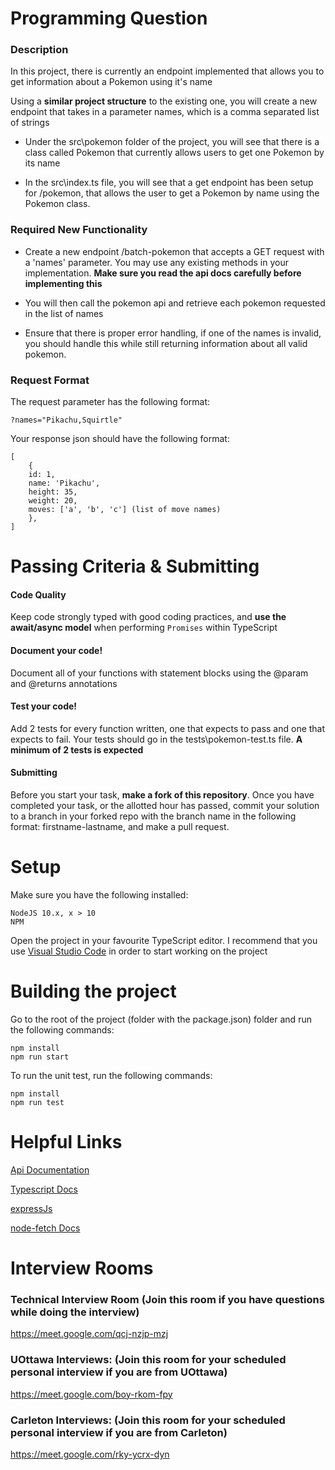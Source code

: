 # Programming Question
### Description
In this project, there is currently an endpoint implemented that allows you to get information about a Pokemon using it's name

Using a **similar project structure** to the existing one, you will create a new endpoint that takes in a parameter names, which is a comma separated list of strings

- Under the src\pokemon folder of the project, you will see that there is a class called Pokemon that currently allows users to get one Pokemon by its name

- In the src\index.ts file, you will see that a get endpoint has been setup for /pokemon, that allows the user to get a Pokemon by name using the Pokemon class.

### Required New Functionality

- Create a new endpoint /batch-pokemon that accepts a GET request with a 'names' parameter. You may use any existing methods in your implementation. **Make sure you read the api docs carefully before implementing this**

- You will then call the pokemon api and retrieve each pokemon requested in the list of names

- Ensure that there is proper error handling, if one of the names is invalid, you should handle this while still returning information about all valid pokemon.

### Request Format
The request parameter has the following format:
```
?names="Pikachu,Squirtle"
```

Your response json should have the following format: 
```
[
    {
    id: 1,
    name: 'Pikachu',
    height: 35,
    weight: 20,
    moves: ['a', 'b', 'c'] (list of move names)
    },
]

```

# Passing Criteria & Submitting

#### Code Quality
Keep code strongly typed with good coding practices, and **use the await/async model** when performing `Promises` within TypeScript
#### Document your code!
Document all of your functions with statement blocks using the @param and @returns annotations
#### Test your code!
Add 2 tests for every function written, one that expects to pass and one that expects to fail. Your tests should go in the tests\pokemon-test.ts file. **A minimum of 2 tests is expected**
#### Submitting
Before you start your task, **make a fork of this repository**. Once you have completed your task, or the allotted hour has passed, commit your solution to a branch in your forked repo with the branch name in the following format: firstname-lastname, and make a pull request. 

# Setup

Make sure you have the following installed:
```
NodeJS 10.x, x > 10
NPM
```
Open the project in your favourite TypeScript editor. I recommend that you use [Visual Studio Code](https://code.visualstudio.com/download) in order to start working on the project

# Building the project
Go to the root of the project (folder with the package.json) folder and run the following commands: 
```
npm install
npm run start
```

To run the unit test, run the following commands:
``` 
npm install
npm run test
```


# Helpful Links


[Api Documentation](https://pokeapi.co/docs/v2#pokemon)


[Typescript Docs](https://www.typescriptlang.org/docs/handbook/release-notes/typescript-3-7.html)

[expressJs](https://expressjs.com/en/4x/api.html)

[node-fetch Docs](https://www.npmjs.com/package/node-fetch)



# Interview Rooms
### Technical Interview Room (Join this room if you have questions while doing the interview)
https://meet.google.com/qcj-nzjp-mzj

### UOttawa Interviews: (Join this room for your scheduled personal interview if you are from UOttawa)
https://meet.google.com/boy-rkom-fpy

### Carleton Interviews: (Join this room for your scheduled personal interview if you are from Carleton)
https://meet.google.com/rky-ycrx-dyn
